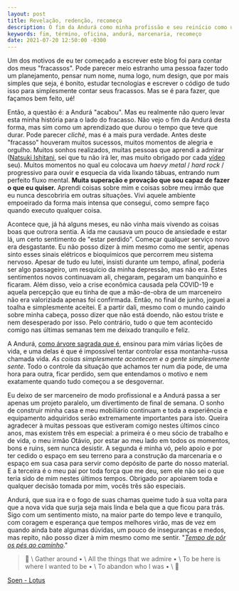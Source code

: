 ```yaml
---
layout: post
title: Revelação, redenção, recomeço
description: O fim da Andurá como minha profissão e seu reinício como um projeto pessoal junto ao meu irmão.
keywords: fim, término, oficina, andurá, marcenaria, recomeço
date: 2021-07-20 12:50:00 -0300
---
```


Um dos motivos de eu ter começado a escrever este blog foi para contar dos meus "fracassos". Pode parecer meio estranho uma pessoa fazer todo um planejamento, pensar num nome, numa logo, num design, que por mais simples que seja, é bonito, estudar tecnologias e escrever o código de tudo isso para simplesmente contar seus fracassos. Mas se é para fazer, que façamos bem feito, ué!

Então, a questão é: a Andurá "acabou". Mas eu realmente não quero levar esta minha história para o lado do fracasso. Não vejo o fim da Andurá desta forma, mas sim como um aprendizado que durou o tempo que teve que durar. Pode parecer *clichè*, mas é a mais pura verdade. Antes deste "fracasso" houveram muitos sucessos, muitos momentos de alegria e orgulho. Muitos sonhos realizados, muitas pessoas que aprendi a admirar ([Natsuki Ishitani](https://tecori.com/), sei que tu não irá ler, mas muito obrigado por cada [vídeo](https://www.youtube.com/channel/UC7FkqjV8SU5I8FCHXQSQe9Q) seu). Muitos momentos no qual eu colocava um *haevy metal* / *hard rock* / progressivo para ouvir e esquecia da vida lixando tábuas, entrando num perfeito fluxo mental. **Muita superação e provação que sou capaz de fazer o que eu quiser.** Aprendi coisas sobre mim e coisas sobre meu irmão que eu nunca descobriria em outras situações. Vivi aquele ambiente empoeirado da forma mais intensa que consegui, como sempre faço quando executo qualquer coisa.

Acontece que, já há alguns meses, eu não vinha mais vivendo as coisas boas que outrora sentia. A ida me causava um pouco de ansiedade e estar lá, um certo sentimento de "estar perdido". Começar qualquer serviço novo era desgastante. Eu não posso dizer à mim mesmo como me sentir, apenas sinto esses sinais elétricos e bioquímicos que percorrem meu sistema nervoso. Apesar de tudo eu lutei, insisti durante um tempo, afinal, poderia ser algo passageiro, um resquício da minha depressão, mas não era. Estes sentimentos novos continuavam ali, chegaram, pegaram um banquinho e ficaram. Além disso, veio a crise econômica causada pela COVID-19 e aquela percepção que eu tinha de que a mão-de-obra de um marceneiro não era valoriziada apenas foi confirmada. Então, no final de junho, joguei a toalha e simplesmente aceitei. E a partir dali, mesmo com o mundo caindo sobre minha cabeça, posso dizer que não está doendo, não estou triste e nem desesperado por isso. Pelo contrário, tudo o que tem acontecido comigo nas últimas semanas tem me deixado tranquilo e feliz.

A Andurá, [como árvore sagrada que é](https://pt.wikipedia.org/wiki/Andur%C3%A1), ensinou para mim várias lições de vida, e uma delas é que é impossível tentar controlar essa montanha-russa chamada vida. *As coisas simplesmente acontecem e a gente simplesmente sente*. Todo o controle da situação que achamos ter num dia pode, de uma hora para outra, ficar perdido, sem que entendamos o motivo e nem exatamente quando tudo começou a se desgovernar.

Eu deixo de ser marceneiro de modo profissional e a Andurá passa a ser apenas um projeto paralelo, um divertimento de final de semana. O sonho de construir minha casa e meu mobiliário continuam e toda a experiência e equipamento adquiridos serão extremamente importantes para isto.  Queira agradecer à muitas pessoas que estiveram comigo nestes últimos cinco anos, mas existem três em especial: a primeira é o meu sócio de trabalho e de vida, o meu irmão Otávio, por estar ao meu lado em todos os momentos, bons e ruins, sem nunca desistir. A segunda é  minha vó, pelo apoio e por ter cedido o espaço em seu terreno para a construção da marcenaria e o espaço em sua casa para servir como depósito de parte do nosso material. E a terceira é o meu pai por toda força que me deu, sem ele não sei o que teria sido de mim nestes últimos tempos. Obrigado por apoiarem toda e qualquer decisão tomada por mim, vocês três são especiais.

Andurá, que sua ira e o fogo de suas chamas queime tudo à sua volta para que a nova vida que surja seja mais linda e bela que a que ficou para trás. Sigo com um sentimento misto, na maior parte do tempo leve e tranquilo, com coragem e esperança que tempos melhores virão, mas de vez em quando ainda bate algumas dúvidas, um pouco de inseguranças e medos, mas repito, não posso dizer à mim mesmo como me sentir. "*[Tempo de pôr os pés ao caminho](https://pt.wikipedia.org/wiki/A_Torre_Negra)*."

> &#127932; \\
Gather around • \\
All the things that we admire • \\
To be here is where I wanted to be • \\
To abandon who I was • \\
&#127932;

[Soen - Lotus](https://www.youtube.com/watch?v=qLSh0E0Rikc)
